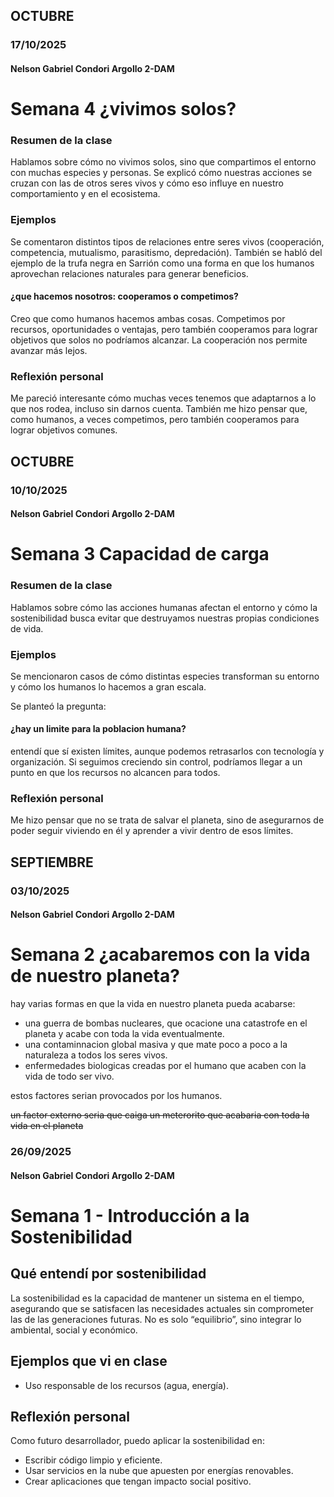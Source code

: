## OCTUBRE

### 17/10/2025
#### Nelson Gabriel Condori Argollo 2-DAM
# Semana 4 ¿vivimos solos?

### Resumen de la clase
Hablamos sobre cómo no vivimos solos, sino que compartimos el entorno con muchas especies y personas. Se explicó cómo nuestras acciones se cruzan con las de otros seres vivos y cómo eso influye en nuestro comportamiento y en el ecosistema.

### Ejemplos

Se comentaron distintos tipos de relaciones entre seres vivos (cooperación, competencia, mutualismo, parasitismo, depredación). También se habló del ejemplo de la trufa negra en Sarrión como una forma en que los humanos aprovechan relaciones naturales para generar beneficios.

#### ¿que hacemos nosotros: cooperamos o competimos?
Creo que como humanos hacemos ambas cosas. Competimos por recursos, oportunidades o ventajas, pero también cooperamos para lograr objetivos que solos no podríamos alcanzar. La cooperación nos permite avanzar más lejos.

### Reflexión personal
Me pareció interesante cómo muchas veces tenemos que adaptarnos a lo que nos rodea, incluso sin darnos cuenta. También me hizo pensar que, como humanos, a veces competimos, pero también cooperamos para lograr objetivos comunes.




## OCTUBRE

### 10/10/2025
#### Nelson Gabriel Condori Argollo 2-DAM
# Semana 3 Capacidad de carga

### Resumen de la clase
Hablamos sobre cómo las acciones humanas afectan el entorno y cómo la sostenibilidad busca evitar que destruyamos nuestras propias condiciones de vida.

### Ejemplos
Se mencionaron casos de cómo distintas especies transforman su entorno y cómo los humanos lo hacemos a gran escala.

Se planteó la pregunta:
#### ¿hay un limite para la poblacion humana?
entendí que sí existen límites, aunque podemos retrasarlos con tecnología y organización.
Si seguimos creciendo sin control, podríamos llegar a un punto en que los recursos no alcancen para todos.


### Reflexión personal
Me hizo pensar que no se trata de salvar el planeta, sino de asegurarnos de poder seguir viviendo en él y aprender a vivir dentro de esos límites.



## SEPTIEMBRE

### 03/10/2025
#### Nelson Gabriel Condori Argollo 2-DAM
# Semana 2 ¿acabaremos con la vida de nuestro planeta?

hay varias formas en que la vida en nuestro planeta pueda acabarse:
- una guerra de bombas nucleares, que ocacione una catastrofe en el planeta y acabe con toda la vida eventualmente.
- una contaminnacion global masiva y que mate poco a poco a la naturaleza a todos los seres vivos.
- enfermedades biologicas creadas por el humano que acaben con la vida de todo ser vivo.

estos factores serian provocados por los humanos.

~~un factor externo seria que caiga un meterorito que acabaria con toda la vida en el planeta~~


### 26/09/2025

#### Nelson Gabriel Condori Argollo 2-DAM
# Semana 1 - Introducción a la Sostenibilidad

## Qué entendí por sostenibilidad
La sostenibilidad es la capacidad de mantener un sistema en el tiempo, asegurando que se satisfacen las necesidades actuales sin comprometer las de las generaciones futuras. No es solo “equilibrio”, sino integrar lo ambiental, social y económico.

## Ejemplos que vi en clase
- Uso responsable de los recursos (agua, energía).


## Reflexión personal
Como futuro desarrollador, puedo aplicar la sostenibilidad en:
- Escribir código limpio y eficiente.
- Usar servicios en la nube que apuesten por energías renovables.
- Crear aplicaciones que tengan impacto social positivo.

